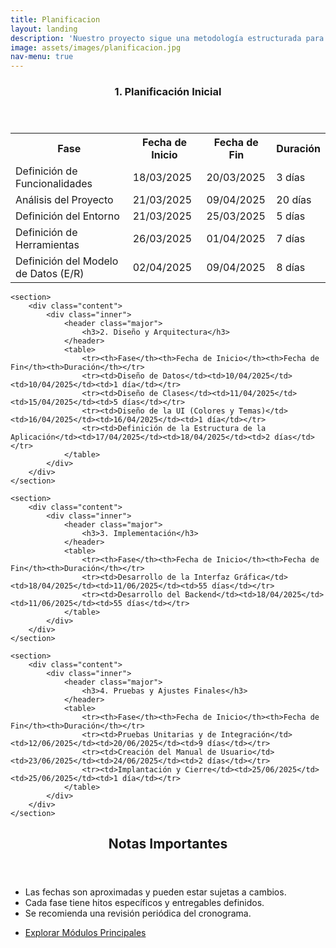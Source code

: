 ```yaml
---
title: Planificacion
layout: landing
description: 'Nuestro proyecto sigue una metodología estructurada para garantizar un desarrollo eficiente y de alta calidad.'
image: assets/images/planificacion.jpg
nav-menu: true
---
```


<!-- Main -->
<div id="main">

<!-- Fases del Proyecto -->
<section id="fases" class="spotlights">
    <section>
        <div class="content">
            <div class="inner">
                <header class="major">
                    <h3>1. Planificación Inicial</h3>
                </header>
                <table>
                    <tr><th>Fase</th><th>Fecha de Inicio</th><th>Fecha de Fin</th><th>Duración</th></tr>
                    <tr><td>Definición de Funcionalidades</td><td>18/03/2025</td><td>20/03/2025</td><td>3 días</td></tr>
                    <tr><td>Análisis del Proyecto</td><td>21/03/2025</td><td>09/04/2025</td><td>20 días</td></tr>
                    <tr><td>Definición del Entorno</td><td>21/03/2025</td><td>25/03/2025</td><td>5 días</td></tr>
                    <tr><td>Definición de Herramientas</td><td>26/03/2025</td><td>01/04/2025</td><td>7 días</td></tr>
                    <tr><td>Definición del Modelo de Datos (E/R)</td><td>02/04/2025</td><td>09/04/2025</td><td>8 días</td></tr>
                </table>
            </div>
        </div>
    </section>
    
    <section>
        <div class="content">
            <div class="inner">
                <header class="major">
                    <h3>2. Diseño y Arquitectura</h3>
                </header>
                <table>
                    <tr><th>Fase</th><th>Fecha de Inicio</th><th>Fecha de Fin</th><th>Duración</th></tr>
                    <tr><td>Diseño de Datos</td><td>10/04/2025</td><td>10/04/2025</td><td>1 día</td></tr>
                    <tr><td>Diseño de Clases</td><td>11/04/2025</td><td>15/04/2025</td><td>5 días</td></tr>
                    <tr><td>Diseño de la UI (Colores y Temas)</td><td>16/04/2025</td><td>16/04/2025</td><td>1 día</td></tr>
                    <tr><td>Definición de la Estructura de la Aplicación</td><td>17/04/2025</td><td>18/04/2025</td><td>2 días</td></tr>
                </table>
            </div>
        </div>
    </section>

    <section>
        <div class="content">
            <div class="inner">
                <header class="major">
                    <h3>3. Implementación</h3>
                </header>
                <table>
                    <tr><th>Fase</th><th>Fecha de Inicio</th><th>Fecha de Fin</th><th>Duración</th></tr>
                    <tr><td>Desarrollo de la Interfaz Gráfica</td><td>18/04/2025</td><td>11/06/2025</td><td>55 días</td></tr>
                    <tr><td>Desarrollo del Backend</td><td>18/04/2025</td><td>11/06/2025</td><td>55 días</td></tr>
                </table>
            </div>
        </div>
    </section>

    <section>
        <div class="content">
            <div class="inner">
                <header class="major">
                    <h3>4. Pruebas y Ajustes Finales</h3>
                </header>
                <table>
                    <tr><th>Fase</th><th>Fecha de Inicio</th><th>Fecha de Fin</th><th>Duración</th></tr>
                    <tr><td>Pruebas Unitarias y de Integración</td><td>12/06/2025</td><td>20/06/2025</td><td>9 días</td></tr>
                    <tr><td>Creación del Manual de Usuario</td><td>23/06/2025</td><td>24/06/2025</td><td>2 días</td></tr>
                    <tr><td>Implantación y Cierre</td><td>25/06/2025</td><td>25/06/2025</td><td>1 día</td></tr>
                </table>
            </div>
        </div>
    </section>
</section>

<!-- Notas Importantes -->
<section id="notas">
    <div class="inner">
        <header class="major">
            <h2>Notas Importantes</h2>
        </header>
        <ul>
            <li>Las fechas son aproximadas y pueden estar sujetas a cambios.</li>
            <li>Cada fase tiene hitos específicos y entregables definidos.</li>
            <li>Se recomienda una revisión periódica del cronograma.</li>
        </ul>
        <ul class="actions">
            <li><a href="{{ "" | absolute_url }}/modulos/" class="button next">Explorar Módulos Principales</a></li>
        </ul>
    </div>
</section>

</div>